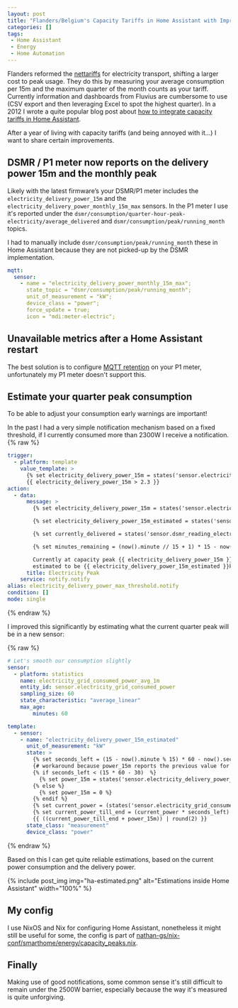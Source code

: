 ```yaml
---
layout: post
title: "Flanders/Belgium's Capacity Tariffs in Home Assistant with Improvements"
categories: []
tags:
 - Home Assistant
 - Energy
 - Home Automation
---
```


Flanders reformed the [nettariffs](https://www.vreg.be/nl/wat-zijn-de-nieuwe-nettarieven-en-hoe-worden-ze-berekend) for electricity transport, shifting a larger cost to peak usage. They do this by measuring your average consumption per 15m and the maximum quarter of the month counts as your tariff. Currently information and dashboards from Fluvius are cumbersome to use (CSV export and then leveraging Excel to spot the highest quarter). In a 2012 I wrote a quite popular blog post about [how to integrate capacity tariffs in Home Assistant](/2022/11/27/flanders-capacity-electricity-tariffs-in-home-assistant/).

After a year of living with capacity tariffs (and being annoyed with it...) I want to share certain improvements. 

## DSMR / P1 meter now reports on the delivery power 15m and the monthly peak

Likely with the latest firmware’s your DSMR/P1 meter includes the `electricity_delivery_power_15m` and the `electricity_delivery_power_monthly_15m_max` sensors. In the P1 meter I use it's reported under the `dsmr/consumption/quarter-hour-peak-electricity/average_delivered` and `dsmr/consumption/peak/running_month` topics.

I had to manually include `dsmr/consumption/peak/running_month` these in Home Assistant because they are not picked-up by the DSMR implementation. 

```yaml
mqtt:
  sensor:    
    - name = "electricity_delivery_power_monthly_15m_max";
      state_topic = "dsmr/consumption/peak/running_month";
      unit_of_measurement = "kW";
      device_class = "power";
      force_update = true;
      icon = "mdi:meter-electric";
```

## Unavailable metrics after a Home Assistant restart

The best solution is to configure [MQTT retention](http://www.steves-internet-guide.com/mqtt-retained-messages-example/) on your P1 meter, unfortunately my P1 meter doesn't support this. 

## Estimate your quarter peak consumption 

To be able to adjust your consumption early warnings are important! 

In the past I had a very simple notification mechanism based on a fixed threshold, if I currently consumed more than 2300W I receive a notification. 
{% raw %}
```yaml
trigger:
  - platform: template
    value_template: >
      {% set electricity_delivery_power_15m = states('sensor.electricity_delivery_power_15m') | float(0) %}
      {{ electricity_delivery_power_15m > 2.3 }}
action:
  - data:
      message: >
        {% set electricity_delivery_power_15m = states('sensor.electricity_delivery_power_15m') | float(0) %}

        {% set electricity_delivery_power_15m_estimated = states('sensor.electricity_delivery_power_15m_estimated') | float(0) %}

        {% set currently_delivered = states('sensor.dsmr_reading_electricity_currently_delivered') | float(0) * 1000 %}

        {% set minutes_remaining = (now().minute // 15 + 1) * 15 - now().minute %}

        Currently at capacity peak {{ electricity_delivery_power_15m }}kW,
        estimated to be {{ electricity_delivery_power_15m_estimated }}kW with {{minutes_remaining }}m remaining, current power {{ currently_delivered }}W
      title: Electricity Peak
    service: notify.notify
alias: electricity_delivery_power_max_threshold.notify
condition: []
mode: single
```
{% endraw %}

I improved this significantly by estimating what the current quarter peak will be in a new sensor:

{% raw %}
```yaml
# Let's smooth our consumption slightly 
sensor:
  - platform: statistics
    name: electricity_grid_consumed_power_avg_1m
    entity_id: sensor.electricity_grid_consumed_power
    sampling_size: 60
    state_characteristic: "average_linear"
    max_age:
        minutes: 60

template:
  - sensor:
    - name: "electricity_delivery_power_15m_estimated"
      unit_of_measurement: "kW"
      state: >
        {% set seconds_left = (15 - now().minute % 15) * 60 - now().second % 60 %}
        {# workaround because power_15m reports the previous value for ~ 10s after the quarter #}
        {% if seconds_left < (15 * 60 - 30)  %}
          {% set power_15m = states('sensor.electricity_delivery_power_15m') | float(0) %}
        {% else %}
          {% set power_15m = 0 %}
        {% endif %}
        {% set current_power = (states('sensor.electricity_grid_consumed_power_avg_1m') | float(states('sensor.electricity_grid_consumed_power') | float(0))) / 1000 %}
        {% set current_power_till_end = (current_power * seconds_left) / (3600 / 4) %}
        {{ ((current_power_till_end + power_15m)) | round(2) }}
      state_class: "measurement"
      device_class: "power"
```
{% endraw %}

Based on this I can get quite reliable estimations, based on the current power consumption and the delivery power. 

{% include post_img img="ha-estimated.png" alt="Estimations inside Home Assistant" width="100%" %}

## My config

I use NixOS and Nix for configuring Home Assistant, nonetheless it might still be useful for some, the config is part of [nathan-gs/nix-conf/smarthome/energy/capacity_peaks.nix](https://github.com/nathan-gs/nix-conf/blob/main/smarthome/energy/capacity_peaks.nix).

## Finally

Making use of good notifications, some common sense it's still difficult to remain under the 2500W barrier, especially because the way it's measured is quite unforgiving. 